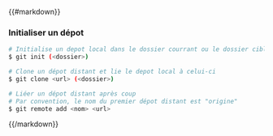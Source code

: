 {{#markdown}}
### Initialiser un dépot

```bash
# Initialise un depot local dans le dossier courrant ou le dossier ciblé
$ git init (<dossier>)
```

```bash
# Clone un dépot distant et lie le depot local à celui-ci
$ git clone <url> (<dossier>)
```

```bash
# Liéer un dépot distant après coup
# Par convention, le nom du premier dépot distant est "origine"
$ git remote add <nom> <url>
```
{{/markdown}}